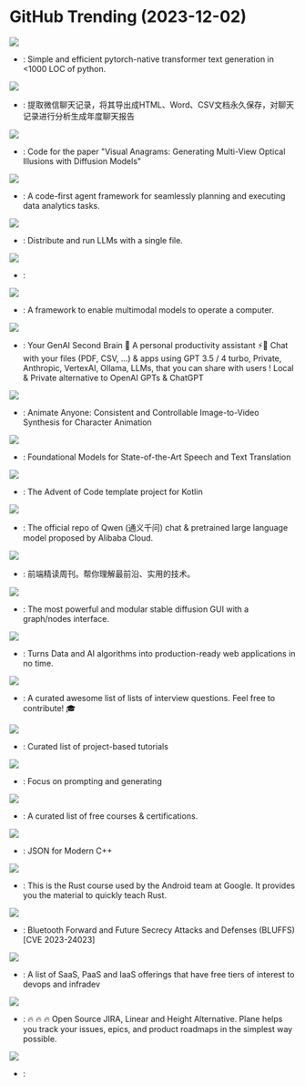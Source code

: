 # GitHub Trending (2023-12-02)

![](https://img.shields.io/badge/Python-New%20590-green?style=flat-square&logo=appveyor)
- [](https://github.comundefined): Simple and efficient pytorch-native transformer text generation in <1000 LOC of python.

![](https://img.shields.io/badge/Python-New%20689-green?style=flat-square&logo=appveyor)
- [](https://github.comundefined): 提取微信聊天记录，将其导出成HTML、Word、CSV文档永久保存，对聊天记录进行分析生成年度聊天报告

![](https://img.shields.io/badge/Python-New%2071-green?style=flat-square&logo=appveyor)
- [](https://github.comundefined): Code for the paper "Visual Anagrams: Generating Multi-View Optical Illusions with Diffusion Models"

![](https://img.shields.io/badge/Python-New%2046-green?style=flat-square&logo=appveyor)
- [](https://github.comundefined): A code-first agent framework for seamlessly planning and executing data analytics tasks.

![](https://img.shields.io/badge/C%2B%2B-New%20367-green?style=flat-square&logo=appveyor)
- [](https://github.comundefined): Distribute and run LLMs with a single file.

![](https://img.shields.io/badge/Python-New%2070-green?style=flat-square&logo=appveyor)
- [](https://github.comundefined): 

![](https://img.shields.io/badge/Python-New%201-green?style=flat-square&logo=appveyor)
- [](https://github.comundefined): A framework to enable multimodal models to operate a computer.

![](https://img.shields.io/badge/TypeScript-New%20349-green?style=flat-square&logo=appveyor)
- [](https://github.comundefined): Your GenAI Second Brain 🧠 A personal productivity assistant ⚡️🤖 Chat with your files (PDF, CSV, ...) & apps using GPT 3.5 / 4 turbo, Private, Anthropic, VertexAI, Ollama, LLMs, that you can share with users ! Local & Private alternative to OpenAI GPTs & ChatGPT

![](https://img.shields.io/badge/none-New%20756-green?style=flat-square&logo=appveyor)
- [](https://github.comundefined): Animate Anyone: Consistent and Controllable Image-to-Video Synthesis for Character Animation

![](https://img.shields.io/badge/C-New%20509-green?style=flat-square&logo=appveyor)
- [](https://github.comundefined): Foundational Models for State-of-the-Art Speech and Text Translation

![](https://img.shields.io/badge/Kotlin-New%2034-green?style=flat-square&logo=appveyor)
- [](https://github.comundefined): The Advent of Code template project for Kotlin

![](https://img.shields.io/badge/Python-New%20177-green?style=flat-square&logo=appveyor)
- [](https://github.comundefined): The official repo of Qwen (通义千问) chat & pretrained large language model proposed by Alibaba Cloud.

![](https://img.shields.io/badge/JavaScript-New%2025-green?style=flat-square&logo=appveyor)
- [](https://github.comundefined): 前端精读周刊。帮你理解最前沿、实用的技术。

![](https://img.shields.io/badge/Python-New%20205-green?style=flat-square&logo=appveyor)
- [](https://github.comundefined): The most powerful and modular stable diffusion GUI with a graph/nodes interface.

![](https://img.shields.io/badge/Python-New%20181-green?style=flat-square&logo=appveyor)
- [](https://github.comundefined): Turns Data and AI algorithms into production-ready web applications in no time.

![](https://img.shields.io/badge/none-New%20205-green?style=flat-square&logo=appveyor)
- [](https://github.comundefined): A curated awesome list of lists of interview questions. Feel free to contribute! 🎓

![](https://img.shields.io/badge/none-New%20442-green?style=flat-square&logo=appveyor)
- [](https://github.comundefined): Curated list of project-based tutorials

![](https://img.shields.io/badge/Python-New%201-green?style=flat-square&logo=appveyor)
- [](https://github.comundefined): Focus on prompting and generating

![](https://img.shields.io/badge/none-New%20226-green?style=flat-square&logo=appveyor)
- [](https://github.comundefined): A curated list of free courses & certifications.

![](https://img.shields.io/badge/C%2B%2B-New%20128-green?style=flat-square&logo=appveyor)
- [](https://github.comundefined): JSON for Modern C++

![](https://img.shields.io/badge/Rust-New%20188-green?style=flat-square&logo=appveyor)
- [](https://github.comundefined): This is the Rust course used by the Android team at Google. It provides you the material to quickly teach Rust.

![](https://img.shields.io/badge/Python-New%2055-green?style=flat-square&logo=appveyor)
- [](https://github.comundefined): Bluetooth Forward and Future Secrecy Attacks and Defenses (BLUFFS) [CVE 2023-24023]

![](https://img.shields.io/badge/HTML-New%20151-green?style=flat-square&logo=appveyor)
- [](https://github.comundefined): A list of SaaS, PaaS and IaaS offerings that have free tiers of interest to devops and infradev

![](https://img.shields.io/badge/TypeScript-New%20234-green?style=flat-square&logo=appveyor)
- [](https://github.comundefined): 🔥 🔥 🔥 Open Source JIRA, Linear and Height Alternative. Plane helps you track your issues, epics, and product roadmaps in the simplest way possible.

![](https://img.shields.io/badge/Jupyter%20Notebook-New%20184-green?style=flat-square&logo=appveyor)
- [](https://github.comundefined): 

